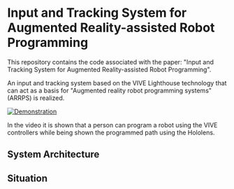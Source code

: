 # Input and Tracking System for Augmented Reality-assisted Robot Programming

This repository contains the code associated with the paper: "Input and Tracking System for Augmented Reality-assisted Robot Programming".

An input and tracking system based on the VIVE Lighthouse technology that can act as a basis for "Augmented reality robot programming systems" (ARRPS) is realized.

[![Demonstration](https://github.com/MarvinGravert/ViveBasedArrpsPlatform/docs/thumbnail.png)](https://drive.google.com/file/d/1H2Rch_cU7NQEx1P7Vw_yysYIELuPIRAo/view?usp=sharing "Demonstration")

In the video it is shown that a person can program a robot using the VIVE controllers while being shown the programmed path using the Hololens.

## System Architecture

## Situation
